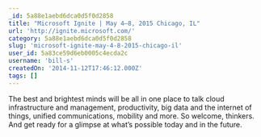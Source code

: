 ```yaml
---
_id: 5a88e1aebd6dca0d5f0d2858
title: "Microsoft Ignite | May 4–8, 2015 Chicago, IL"
url: 'http://ignite.microsoft.com/'
category: 5a88e1aebd6dca0d5f0d2858
slug: 'microsoft-ignite-may-4-8-2015-chicago-il'
user_id: 5a83ce59d6eb0005c4ecda2c
username: 'bill-s'
createdOn: '2014-11-12T17:46:12.000Z'
tags: []
---
```


The best and brightest minds will be all in one place to talk cloud infrastructure and management, productivity, big data and the internet of things, unified communications, mobility and more. So welcome, thinkers. And get ready for a glimpse at what’s possible today and in the future.
